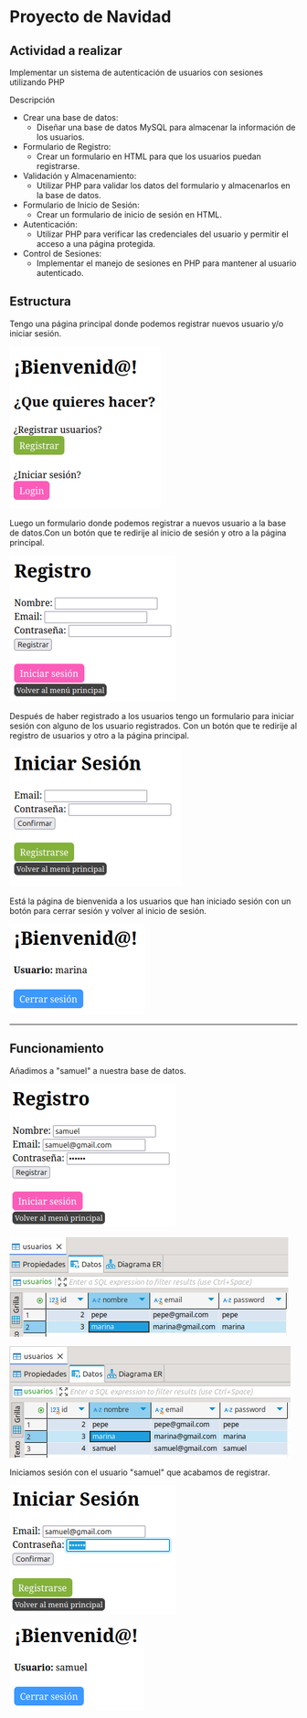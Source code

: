# Proyecto de Navidad

## Actividad a realizar
Implementar un sistema de autenticación de usuarios con sesiones utilizando PHP

Descripción

* Crear una base de datos:
    * Diseñar una base de datos MySQL para almacenar la información de los usuarios.
* Formulario de Registro:
    * Crear un formulario en HTML para que los usuarios puedan registrarse.
* Validación y Almacenamiento:
    * Utilizar PHP para validar los datos del formulario y almacenarlos en la base de datos.
* Formulario de Inicio de Sesión:
    * Crear un formulario de inicio de sesión en HTML.
* Autenticación:
    * Utilizar PHP para verificar las credenciales del usuario y permitir el acceso a una página protegida.
* Control de Sesiones:
    * Implementar el manejo de sesiones en PHP para mantener al usuario autenticado.


## Estructura
Tengo una página principal donde podemos registrar nuevos usuario y/o iniciar sesión.

![principal](principal.png)

Luego un formulario donde podemos registrar a nuevos usuario a la base de datos.Con un botón que te redirije al inicio de sesión y otro a la página principal.

![registrar](registrar.png)

Después de haber registrado a los usuarios tengo un formulario para iniciar sesión con alguno de los usuario registrados. Con un botón que te redirije al registro de usuarios y otro a la página principal.

![login](login.png)


Está la página de bienvenida a los usuarios que han iniciado sesión con un botón para cerrar sesión y volver al inicio de sesión.

![welcome](welcome.png)

-----------------------------
## Funcionamiento
Añadimos a "samuel" a nuestra base de datos.

![registro de usuario](reguser.png)

![registro de usuario](antes_reg.png)

![registro de usuario](despues_reg.png)


Iniciamos sesión con el usuario "samuel" que acabamos de registrar.

 ![login de usuario](loguser.png)

![pag de bienvenida](pagbienvenida.png)


